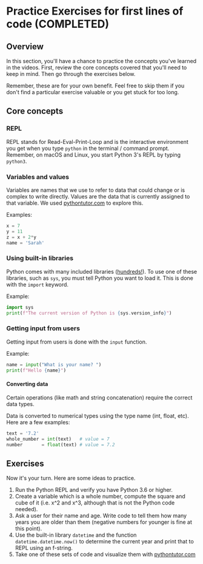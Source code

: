 # Practice Exercises for first lines of code (COMPLETED)

## Overview

In this section, you'll have a chance to practice the concepts you've learned in the videos. First, review the core concepts covered that you'll need to keep in mind. Then go through the exercises below. 

Remember, these are for your own benefit. Feel free to skip them if you don't find a particular exercise valuable or you get stuck for too long.

## Core concepts

### REPL

REPL stands for Read-Eval-Print-Loop and is the interactive environment you get when you type `python` in the terminal / command prompt. Remember, on macOS and Linux, you start Python 3's REPL by typing `python3`.

### Variables and values

Variables are names that we use to refer to data that could change or is complex to write directly. Values are the data that is currently assigned to that variable. We used [pythontutor.com](http://pythontutor.com) to explore this.

Examples:

```python
x = 7
y = 11
z = x + 2*y 
name = 'Sarah'
```

### Using built-in libraries

Python comes with many included libraries ([hundreds!](https://docs.python.org/3/library/)). To use one of these libraries, such as `sys`, you must tell Python you want to load it. This is done with the `import` keyword. 

Example:

```python
import sys
print(f"The current version of Python is {sys.version_info}")
```

### Getting input from users

Getting input from users is done with the `input` function.

Example:

```python
name = input("What is your name? ")
print(f"Hello {name}")
```

#### Converting data

Certain operations (like math and string concatenation) require the correct data types.

Data is converted to numerical types using the type name (int, float, etc). Here are a few examples:

```python
text = '7.2'
whole_number = int(text)   # value = 7
number       = float(text) # value = 7.2
```

## Exercises

Now it's your turn. Here are some ideas to practice. 

1. Run the Python REPL and verify you have Python 3.6 or higher.
2. Create a variable which is a whole number, compute the square and cube of it (i.e. x^2 and x^3, although that is not the Python code needed).
3. Ask a user for their name and age. Write code to tell them how many years you are older than them (negative numbers for younger is fine at this point).
4. Use the built-in library `datetime` and the function `datetime.datetime.now()` to determine the current year and print that to REPL using an f-string.
5. Take one of these sets of code and visualize them with [pythontutor.com](http://pythontutor.com/visualize.html#mode=edit)
